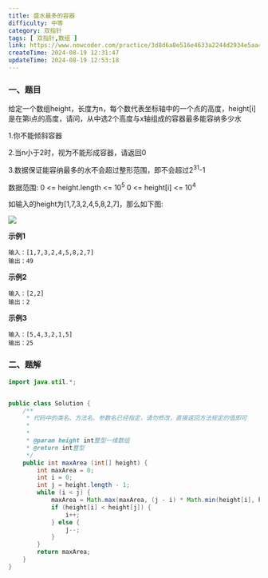 ```yaml
---
title: 盛水最多的容器
difficulty: 中等
category: 双指针
tags: [ 双指针,数组 ]
link: https://www.nowcoder.com/practice/3d8d6a8e516e4633a2244d2934e5aa47
createTime: 2024-08-19 12:31:47
updateTime: 2024-08-19 12:53:18
---
```


### 一、题目

给定一个数组height，长度为n，每个数代表坐标轴中的一个点的高度，height[i]是在第i点的高度，请问，从中选2个高度与x轴组成的容器最多能容纳多少水

1.你不能倾斜容器

2.当n小于2时，视为不能形成容器，请返回0

3.数据保证能容纳最多的水不会超过整形范围，即不会超过2<sup>31</sup>-1

数据范围: 
0 <= height.length <= 10<sup>5</sup>
0 <= height[i] <= 10<sup>4</sup>

如输入的height为[1,7,3,2,4,5,8,2,7]，那么如下图:

![](https://uploadfiles.nowcoder.com/images/20211105/301499_1636104759021/B9F3EB6BBC1EE9A63532E7EB494A11A7)

**示例1**

```
输入：[1,7,3,2,4,5,8,2,7]
输出：49
```

**示例2**

```
输入：[2,2]
输出：2
```

**示例3**

```
输入：[5,4,3,2,1,5]
输出：25
```

### 二、题解

```java
import java.util.*;


public class Solution {
    /**
     * 代码中的类名、方法名、参数名已经指定，请勿修改，直接返回方法规定的值即可
     *
     *
     * @param height int整型一维数组
     * @return int整型
     */
    public int maxArea (int[] height) {
        int maxArea = 0;
        int i = 0;
        int j = height.length - 1;
        while (i < j) {
            maxArea = Math.max(maxArea, (j - i) * Math.min(height[i], height[j]));
            if (height[i] < height[j]) {
                i++;
            } else {
                j--;
            }
        }
        return maxArea;
    }
}
```